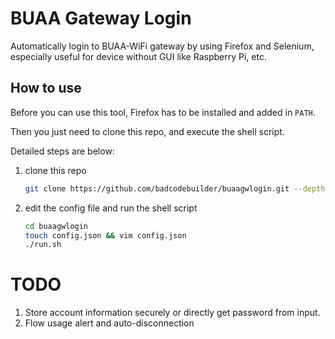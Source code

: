 # BUAA Gateway Login

Automatically login to BUAA-WiFi gateway by using Firefox and Selenium, especially useful for device without GUI like Raspberry Pi, etc.

## How to use

Before you can use this tool, Firefox has to be installed and added in `PATH`.

Then you just need to clone this repo, and execute the shell script.

Detailed steps are below:

1. clone this repo

   ```bash
   git clone https://github.com/badcodebuilder/buaagwlogin.git --depth=1
   ```

2. edit the config file and run the shell script

   ```bash
   cd buaagwlogin
   touch config.json && vim config.json
   ./run.sh
   ```
   
# TODO

1. Store account information securely or directly get password from input.
2. Flow usage alert and auto-disconnection